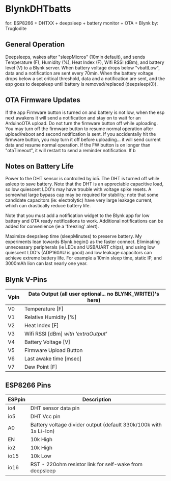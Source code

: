 # BlynkDHTbatts
for: ESP8266 + DHTXX + deepsleep + battery monitor + OTA + Blynk
by: Truglodite

## General Operation
Deepsleeps, wakes after "sleepMicros" (10min default), and sends Temperature (F), Humidity (%), Heat Index (F), Wifi RSSI (dBm), and battery level (V) to a Blynk server. When battery voltage drops below "vbattLow", data and a notification are sent every 70min. When the battery voltage drops below a set critical threshold, data and a notification are sent, and the esp goes to deepsleep until battery is removed/replaced (deepsleep(0)).

## OTA Firmware Updates
If the app Firmware button is turned on and battery is not low, when the esp next awakens it will send a notification and stay on to wait for an ArduinoOTA upload. Do not turn the firmware button off while uploading. You may turn off the firmware button to resume normal operation after upload/reboot and second notification is sent. If you accidentally hit the firmware button, you may turn it off before uploading... it will send current data and resume normal operation. If the FW button is on longer than "otaTimeout", it will restart to send a reminder notification. If b

## Notes on Battery Life
Power to the DHT sensor is controlled by io5. The DHT is turned off while asleep to save battery. Note that the DHT is an appreciable capacitive load, so low quiescent LDO's may have trouble with voltage spike resets. A somewhat large bypass cap may be required for stability; note that some candidate capacitors (ie: electrolytic) have very large leakage current, which can drastically reduce battery life.

Note that you must add a notification widget to the Blynk app  for low battery and OTA ready notifications to work. Additional notifications can be added for convenience (ie a 'freezing' alert).

Maximize deepsleep time (sleepMinutes) to preserve battery. My experiments lean towards Blynk.begin() as the faster connect. Eliminating unnecessary peripherals (ie LEDs and USB/UART chips), and using low quiescent LDO's (ADP160AU is good) and low leakage capacitors can achieve extreme battery life. For example a 10min sleep time, static IP, and 3000mAh lion can last nearly one year.

## Blynk V-Pins
Vpin | Data Output (all user optional... no BLYNK_WRITE()'s here)
--- | ---------------------
V0 | Temperature [F]
V1 | Relative Humidity [%]
V2 | Heat Index [F]
V3 | Wifi RSSI [dBm] *with 'extraOutput'*
V4 | Battery Voltage [V]
V5 | Firmware Upload Button
V6 | Last awake time [msec]
V7 | Dew Point [F]

## ESP8266 Pins
ESPpin | Description
------ | -------------------
io4 | DHT sensor data pin
io5 | DHT Vcc pin
A0 | Battery voltage divider output (default 330k/100k with 1s Li-Ion)
EN | 10k High
io2 | 10k High
io15 | 10k Low
io16 | RST - 220ohm resistor link for self-wake from deepsleep
